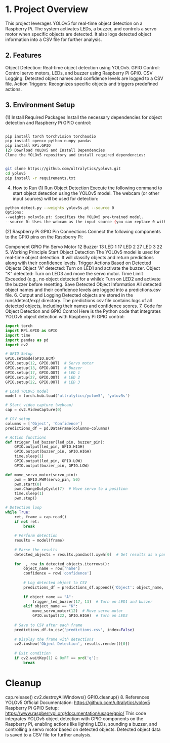# 1. Project Overview
This project leverages YOLOv5 for real-time object detection on a Raspberry Pi. The system activates LEDs, a buzzer, and controls a servo motor when specific objects are detected. It also logs detected object information into a CSV file for further analysis.

## 2. Features
Object Detection: Real-time object detection using YOLOv5.
GPIO Control: Control servo motors, LEDs, and buzzer using Raspberry Pi GPIO.
CSV Logging: Detected object names and confidence levels are logged to a CSV file.
Action Triggers: Recognizes specific objects and triggers predefined actions.
## 3. Environment Setup
(1) Install Required Packages
Install the necessary dependencies for object detection and Raspberry Pi GPIO control:

```bash

pip install torch torchvision torchaudio
pip install opencv-python numpy pandas
pip install RPi.GPIO
(2) Download YOLOv5 and Install Dependencies
Clone the YOLOv5 repository and install required dependencies:
```

```bash

git clone https://github.com/ultralytics/yolov5.git
cd yolov5
pip install -r requirements.txt
```

4. How to Run
(1) Run Object Detection
Execute the following command to start object detection using the YOLOv5 model. The webcam (or other input sources) will be used for detection:

```bash
python detect.py --weights yolov5s.pt --source 0
Options:
--weights yolov5s.pt: Specifies the YOLOv5 pre-trained model.
--source 0: Uses the webcam as the input source (you can replace 0 with a video file path).
```

(2) Raspberry Pi GPIO Pin Connections
Connect the following components to the GPIO pins on the Raspberry Pi:

Component	GPIO Pin
Servo Motor	12
Buzzer	13
LED 1	17
LED 2	27
LED 3	22
5. Working Principle
Start Object Detection
The YOLOv5 model is used for real-time object detection.
It will classify objects and return predictions along with their confidence levels.
Trigger Actions Based on Detected Objects
Object "A" detected:
Turn on LED1 and activate the buzzer.
Object "K" detected:
Turn on LED3 and move the servo motor.
Time Limit Exceeded (e.g., no object detected for a while):
Turn on LED2 and activate the buzzer before resetting.
Save Detected Object Information
All detected object names and their confidence levels are logged into a predictions.csv file.
6. Output and Logging
Detected objects are stored in the runs/detect/exp/ directory.
The predictions.csv file contains logs of all detected objects, including their names and confidence scores.
7. Code for Object Detection and GPIO Control
Here is the Python code that integrates YOLOv5 object detection with Raspberry Pi GPIO control:

```python
import torch
import RPi.GPIO as GPIO
import time
import pandas as pd
import cv2

# GPIO Setup
GPIO.setmode(GPIO.BCM)
GPIO.setup(12, GPIO.OUT)  # Servo motor
GPIO.setup(13, GPIO.OUT)  # Buzzer
GPIO.setup(17, GPIO.OUT)  # LED 1
GPIO.setup(27, GPIO.OUT)  # LED 2
GPIO.setup(22, GPIO.OUT)  # LED 3

# Load YOLOv5 model
model = torch.hub.load('ultralytics/yolov5', 'yolov5s')

# Start video capture (webcam)
cap = cv2.VideoCapture(0)

# CSV setup
columns = ['Object', 'Confidence']
predictions_df = pd.DataFrame(columns=columns)

# Action functions
def trigger_led_buzzer(led_pin, buzzer_pin):
    GPIO.output(led_pin, GPIO.HIGH)
    GPIO.output(buzzer_pin, GPIO.HIGH)
    time.sleep(1)
    GPIO.output(led_pin, GPIO.LOW)
    GPIO.output(buzzer_pin, GPIO.LOW)

def move_servo_motor(servo_pin):
    pwm = GPIO.PWM(servo_pin, 50)
    pwm.start(0)
    pwm.ChangeDutyCycle(7)  # Move servo to a position
    time.sleep(1)
    pwm.stop()

# Detection loop
while True:
    ret, frame = cap.read()
    if not ret:
        break
    
    # Perform detection
    results = model(frame)
    
    # Parse the results
    detected_objects = results.pandas().xywh[0]  # Get results as a pandas dataframe
    
    for _, row in detected_objects.iterrows():
        object_name = row['name']
        confidence = row['confidence']
        
        # Log detected object to CSV
        predictions_df = predictions_df.append({'Object': object_name, 'Confidence': confidence}, ignore_index=True)
        
        if object_name == "A":
            trigger_led_buzzer(17, 13)  # Turn on LED1 and buzzer
        elif object_name == "K":
            move_servo_motor(12)  # Move servo motor
            GPIO.output(22, GPIO.HIGH)  # Turn on LED3
            
    # Save to CSV after each frame
    predictions_df.to_csv('predictions.csv', index=False)
    
    # Display the frame with detections
    cv2.imshow('Object Detection', results.render()[0])
    
    # Exit condition
    if cv2.waitKey(1) & 0xFF == ord('q'):
        break
```
# Cleanup
cap.release()
cv2.destroyAllWindows()
GPIO.cleanup()
8. References
YOLOv5 Official Documentation: https://github.com/ultralytics/yolov5
Raspberry Pi GPIO Setup: https://www.raspberrypi.org/documentation/usage/gpio/
This code integrates YOLOv5 object detection with GPIO components on the Raspberry Pi, enabling actions like lighting LEDs, sounding a buzzer, and controlling a servo motor based on detected objects. Detected object data is saved to a CSV file for further analysis.